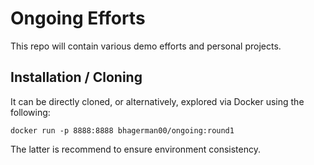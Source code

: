 # Ongoing Efforts

This repo will contain various demo efforts and personal projects.

## Installation / Cloning

It can be directly cloned, or alternatively, explored via Docker using the following:

`docker run -p 8888:8888 bhagerman00/ongoing:round1`

The latter is recommend to ensure environment consistency. 
